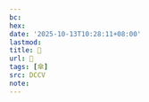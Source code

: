 ```yaml
---
bc:
hex:
date: '2025-10-13T10:28:11+08:00'
lastmod:
title: 􃉱
url: 􃉱
tags: [傘]
src: DCCV
note:
---
```


